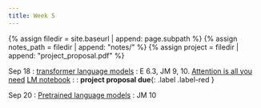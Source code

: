 ```yaml
---
title: Week 5
---
```



{% assign filedir = site.baseurl | append: page.subpath %} 
{% assign notes_path = filedir | append: "notes/" %} 
{% assign project = filedir | append: "project_proposal.pdf" %}

<!--  
Instructions:

INDENTATION COUNTS

Each day should be formatted exactly as follows

Date
: Lessons Covered
  : Reading List
    : In Class Presentations
: **Assignment/Announcement**{: .label}


To add a hyperlink for readings, do it as follows
  : [Example Paper](http://linktopaper.edu)

To make the hyperlink open in a new tab by default
  : [Example Paper](http://linktopaper.edu){:target=_"blank"}

The announcement can be made red for due dates as follows
: **Assignment Due**{: .label .label-red }

-->


Sep 18
: [transformer language models]({{site.baseurl}}assets/files/transformer.pdf)
  : E 6.3, JM 9, 10. [Attention is all you need](https://arxiv.org/abs/1706.03762) [LM notebook]({{site.baseurl}}assets/files/LMs.ipynb)
    : <!-- Preni -- [The Importance of Modeling Social Factors of Language: Theory and Practice](https://aclanthology.org/2021.naacl-main.49/) -->
: **project proposal due**{: .label .label-red }

Sep 20
: [Pretrained language models]({{site.baseurl}}assets/files/pretrained.pdf)
  : JM 10 
